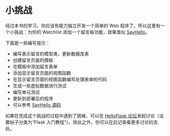 # 小挑战

经过本书的学习，你应该有能力独立开发一个简单的 Web 程序了。所以这里有一个小挑战：为你的 Watchlist 添加一个留言板功能，效果类似 [SayHello](http://sayhello.helloflask.com)。

下面是一些编写提示：

* 编写表示留言的模型类，更新数据库表
* 创建留言页面的模板
* 在模板中添加留言表单
* 添加显示留言页面的视图函数
* 在显示留言页面的视图函数编写处理表单的代码
* 生成一些虚拟数据进行测试
* 编写单元测试
* 更新到部署后的程序
* 可以参考 [SayHello 源码](https://github.com/greyli/sayhello)

如果在完成这个挑战的过程中遇到了困难，可以在 [HelloFlask 论坛](https://discuss.helloflask.com)发起讨论（设置帖子分类为“Flask 入门教程”）。除此之外，你可以在后记查看更多讨论的去处。
